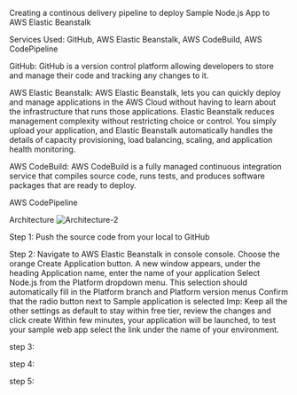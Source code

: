 Creating a continous delivery pipeline to deploy Sample Node.js App to AWS Elastic Beanstalk

Services Used:
GitHub, AWS Elastic Beanstalk, AWS CodeBuild, AWS CodePipeline 

GitHub: GitHub is a version control platform allowing developers to store and manage their code and tracking any changes to it.

AWS Elastic Beanstalk: AWS Elastic Beanstalk, lets you can quickly deploy and manage applications in the AWS Cloud without having to learn about the infrastructure that runs those applications. Elastic Beanstalk reduces management complexity without restricting choice or control. You simply upload your application, and Elastic Beanstalk automatically handles the details of capacity provisioning, load balancing, scaling, and application health monitoring.

AWS CodeBuild: AWS CodeBuild is a fully managed continuous integration service that compiles source code, runs tests, and produces software packages that are ready to deploy.

AWS CodePipeline

Architecture
![Architecture-2](https://user-images.githubusercontent.com/128709137/233804655-48dac75a-57e0-4d97-a0ad-bf2f8448c3f9.PNG)

Step 1: 
Push the source code from your local to GitHub

Step 2: 
Navigate to AWS Elastic Beanstalk in console console.
Choose the orange Create Application button.
A new window appears, under the heading Application name, enter the name of your application
Select Node.js from the Platform dropdown menu. This selection should automatically fill in the Platform branch and Platform version menus
Confirm that the radio button next to Sample application is selected
Imp: Keep all the other settings as default to stay within free tier, review the changes and click create 
Within few minutes, your application will be launched, to test your sample web app select the link under the name of your environment.

step 3:

step 4:

step 5:
